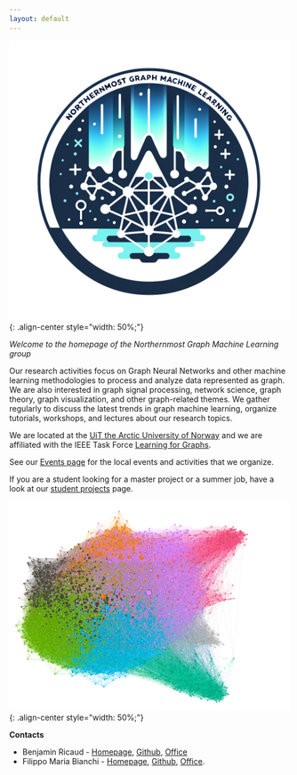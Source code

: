 ```yaml
---
layout: default
---
```



![Northernmost Graph ML group logo](figs\NGMLGlogo.png "The Northernmost Graph ML Group logo"){: .align-center style="width: 50%;"}

_Welcome to the homepage of the Northernmost Graph Machine Learning group_

Our research activities focus on Graph Neural Networks and other machine learning methodologies to process and analyze data represented as graph. We are also interested in graph signal processing, network science, graph theory, graph visualization, and other graph-related themes.
We gather regularly to discuss the latest trends in graph machine learning, organize tutorials, workshops, and lectures about our research topics. 

We are located at the [UiT the Arctic University of Norway](https://en.uit.no/) and we are affiliated with the IEEE Task Force [Learning for Graphs](https://www.learning4graphs.org/home-page).

See our [Events page](events.md) for the local events and activities that we organize.

If you are a student looking for a master project or a summer job, have a look at our [student projects](studentprojects.md) page.

![Graph of a part of a social network, from Gephi](figs\blogcatalog.png "a small social network"){: .align-center style="width: 50%;"}


**Contacts**

- Benjamin Ricaud - [Homepage](https://bricaud.github.io/), [Github](https://github.com/bricaud), [Office](https://use.mazemap.com/#v=1&config=uit&zlevel=2&center=18.987598,69.680524&zoom=18&sharepoitype=poi&sharepoi=825022&campusid=5)
- Filippo Maria Bianchi - [Homepage](https://sites.google.com/view/filippombianchi/home), [Github](https://github.com/FilippoMB), [Office](https://use.mazemap.com/#v=1&zlevel=4&center=18.987371,69.680943&zoom=18&campusid=5&sharepoitype=poi&sharepoi=825410).
